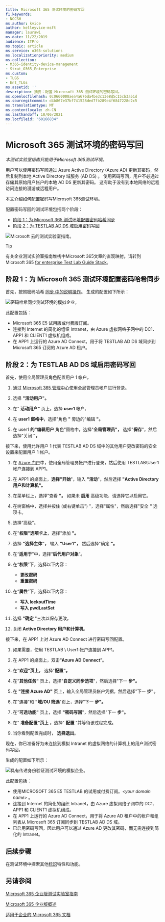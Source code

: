 ```yaml
---
title: Microsoft 365 测试环境的密码写回
f1.keywords:
- NOCSH
ms.author: kvice
author: kelleyvice-msft
manager: laurawi
ms.date: 11/22/2019
audience: ITPro
ms.topic: article
ms.service: o365-solutions
ms.localizationpriority: medium
ms.collection:
- M365-identity-device-management
- Strat_O365_Enterprise
ms.custom:
- TLGS
- Ent_TLGs
ms.assetid: ''
description: 摘要：配置 Microsoft 365 测试环境的密码写回。
ms.openlocfilehash: 0c0660008aea4a676da4be3c13e8d5c15cb3a51d
ms.sourcegitcommit: d4b867e37bf741528ded7fb289e4f6847228d2c5
ms.translationtype: MT
ms.contentlocale: zh-CN
ms.lasthandoff: 10/06/2021
ms.locfileid: "60166834"
---
```

# <a name="password-writeback-for-your-microsoft-365-test-environment"></a>Microsoft 365 测试环境的密码写回

*本测试实验室指南只能用于Microsoft 365测试环境。*

用户可以使用密码写回通过 Azure Active Directory (Azure AD) 更新其密码，然后复制到本地 Active Directory 域服务 (AD DS) 。 使用密码写回，用户不必通过存储其原始用户帐户的本地 AD DS 更新其密码。 这有助于没有到本地网络的远程访问连接的漫游或远程用户。

本文介绍如何配置密码写Microsoft 365测试环境。

配置密码写回的测试环境包括两个阶段：
- [阶段 1：为 Microsoft 365 测试环境配置密码哈希同步](#phase-1-configure-password-hash-synchronization-for-your-microsoft-365-test-environment)
- [阶段 2：为 TESTLAB AD DS 域启用密码写回](#phase-2-enable-password-writeback-for-the-testlab-ad-ds-domain)
  
![Microsoft 云的测试实验室指南。](../media/m365-enterprise-test-lab-guides/cloud-tlg-icon.png) 
    
> [!TIP]
> 有关企业测试实验室指南堆栈中Microsoft 365文章的直观映射，请转到 Microsoft 365 [for enterprise Test Lab Guide Stack](../downloads/Microsoft365EnterpriseTLGStack.pdf)。

## <a name="phase-1-configure-password-hash-synchronization-for-your-microsoft-365-test-environment"></a>阶段 1：为 Microsoft 365 测试环境配置密码哈希同步

首先，按照密码哈希 [同步 中的说明操作](password-hash-sync-m365-ent-test-environment.md)。 生成的配置如下所示：
  
![密码哈希同步测试环境的模拟企业。](../media/pass-through-auth-m365-ent-test-environment/Phase1.png)
  
此配置包括：
  
- Microsoft 365 E5 试用版或付费版订阅。
- 连接到 Internet 的简化的组织 Intranet，由 Azure 虚拟网络子网中的 DC1、APP1 和 CLIENT1 虚拟机组成。
- 在 APP1 上运行的 Azure AD Connect，用于将 TESTLAB AD DS 域同步到 Microsoft 365 订阅的 Azure AD 租户。

## <a name="phase-2-enable-password-writeback-for-the-testlab-ad-ds-domain"></a>阶段 2：为 TESTLAB AD DS 域启用密码写回

首先，使用全局管理员角色配置用户 1 帐户。

1. 通过 [Microsoft 365 管理中心](https://portal.microsoft.com)使用全局管理员帐户进行登录。

2. 选择 **"活动用户"。**
 
3. 在" **活动用户"** 页上，选择 **user1** 帐户，

4. 在 **user1 窗格中**，选择"角色 **"** 旁边的"编辑 **"。**

5. 在 user1 **的"编辑用户** 角色"窗格中，选择"**全局管理员"，** 选择"**保存**"，然后选择"关闭 **"。**

接下来，使用允许用户 1 代表 TESTLAB AD DS 域中的其他用户更改密码的安全设置来配置用户 1 帐户。

1. 在 [Azure 门户](https://portal.azure.com)中，使用全局管理员帐户进行登录，然后使用 TESTLAB\User1 帐户连接到 APP1。

2. 在 APP1 的桌面上，**选择"开始**"，输入 **"活动**"，然后选择 **"Active Directory 用户和计算机"。**

3. 在菜单栏上，选择"查看 **"。** 如果未 **启用** 高级功能，请选择它以启用它。

4. 在树窗格中，选择并按住 (或右键单击") "，选择"属性"，然后选择"安全 **"** 选项卡。

5. 选择“高级”。

6. 在"**权限"选项卡上**，选择"添加 **"。**

7. 选择 **"选择主体"，** 输入 **"User1"，** 然后选择"确定 **"。**

8. 在“**适用于**”中，选择“**后代用户对象**”。

9. 在“**权限**”下，选择以下内容：

    - **更改密码**
    - **重置密码**

10. 在“**属性**”下，选择以下内容：
    - **写入 lockoutTime**
    - **写入 pwdLastSet**

11. 选择 **"确定** "三次以保存更改。

12. 关闭 **Active Directory 用户和计算机**。

接下来，在 APP1 上对 Azure AD Connect 进行密码写回配置。

1. 如果需要，使用 TESTLAB \ User1 帐户连接到 APP1。

2. 在 APP1 的桌面上，双击“**Azure AD Connect**”。

3. 在"**欢迎"页上，** 选择"**配置"。**

4. 在"**其他任务"** 页上，选择"**自定义同步选项**"，然后选择"下一 **步"。**

5. 在 **"连接 Azure AD"** 页上，输入全局管理员帐户凭据，然后选择"下一 **步"。**

6. 在"连接"和 **"域/OU 筛选**"页上，选择"下一 **步"。** 

7. 在"**可选功能"** 页上，选择 **"密码写回**"，然后选择"下一 **步"。**

8. 在" **准备配置"页上** ，选择" **配置** "并等待该过程完成。

9. 当你看到配置完成时， **选择退出**。

现在，你已准备好为未连接到模拟 Intranet 的虚拟网络的计算机上的用户测试密码写回。

生成的配置如下所示：

![具有传递身份验证测试环境的模拟企业。](../media/pass-through-auth-m365-ent-test-environment/Phase1.png)

此配置包括：

- 使用MICROSOFT 365 E5 TESTLAB 的试用或付费订阅。\<*your domain name*> 。
- 连接到 Internet 的简化的组织 Intranet，由 Azure 虚拟网络子网中的 DC1、APP1 和 CLIENT1 虚拟机组成。
- 在 APP1 上运行的 Azure AD Connect，用于将 Azure AD 租户中的帐户和组列表从 Microsoft 365 订阅同步到 TESTLAB AD DS 域。
- 已启用密码写回，因此用户可以通过 Azure AD 更改其密码，而无需连接到简化的 Intranet。

## <a name="next-step"></a>后续步骤

在测试环境中探索其他[标识](m365-enterprise-test-lab-guides.md#identity)特性和功能。

## <a name="see-also"></a>另请参阅

[Microsoft 365 企业版测试实验室指南](m365-enterprise-test-lab-guides.md)

[Microsoft 365 企业版概述](microsoft-365-overview.md)

[适用于企业的 Microsoft 365 文档](/microsoft-365-enterprise/)